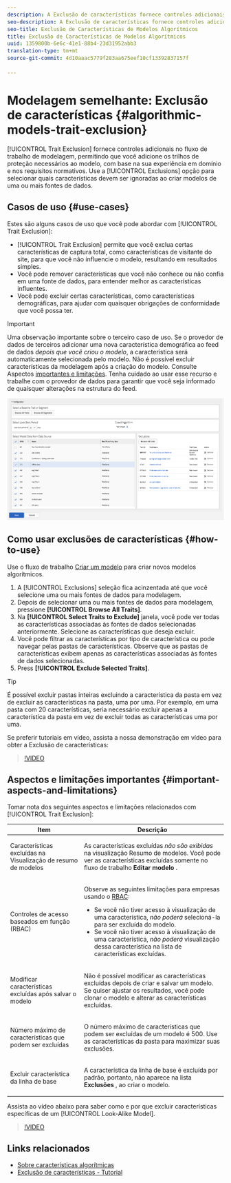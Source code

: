 ```yaml
---
description: A Exclusão de características fornece controles adicionais no fluxo de trabalho de modelagem, permitindo que você adicione os trilhos de proteção necessários ao modelo, com base na sua experiência em domínio e nos requisitos normativos. Use a opção Exclusões para selecionar quais características devem ser ignoradas ao criar modelos de uma ou mais fontes de dados.
seo-description: A Exclusão de características fornece controles adicionais no fluxo de trabalho de modelagem, permitindo que você adicione os trilhos de proteção necessários ao modelo, com base na sua experiência em domínio e nos requisitos normativos. Use a opção Exclusões para selecionar quais características devem ser ignoradas ao criar modelos de uma ou mais fontes de dados.
seo-title: Exclusão de Características de Modelos Algorítmicos
title: Exclusão de Características de Modelos Algorítmicos
uuid: 1359800b-6e6c-41e1-88b4-23d31952abb3
translation-type: tm+mt
source-git-commit: 4d10aaac5779f283aa675eef10cf13392837157f

---
```



# Modelagem semelhante: Exclusão de características {#algorithmic-models-trait-exclusion}

[!UICONTROL Trait Exclusion] fornece controles adicionais no fluxo de trabalho de modelagem, permitindo que você adicione os trilhos de proteção necessários ao modelo, com base na sua experiência em domínio e nos requisitos normativos. Use a [!UICONTROL Exclusions] opção para selecionar quais características devem ser ignoradas ao criar modelos de uma ou mais fontes de dados.

## Casos de uso {#use-cases}

Estes são alguns casos de uso que você pode abordar com [!UICONTROL Trait Exclusion]:

* [!UICONTROL Trait Exclusion] permite que você exclua certas características de captura total, como características de visitante do site, para que você não influencie o modelo, resultando em resultados simples.
* Você pode remover características que você não conhece ou não confia em uma fonte de dados, para entender melhor as características influentes.
* Você pode excluir certas características, como características demográficas, para ajudar com quaisquer obrigações de conformidade que você possa ter.

>[!IMPORTANT]
>
>Uma observação importante sobre o terceiro caso de uso. Se o provedor de dados de terceiros adicionar uma nova característica demográfica ao feed de dados *depois que você criou o modelo*, a característica será automaticamente selecionada pelo modelo. Não é possível excluir características da modelagem após a criação do modelo. Consulte Aspectos [importantes e limitações](../../features/algorithmic-models/trait-exclusion-algo-models.md#important-aspects-and-limitations). Tenha cuidado ao usar esse recurso e trabalhe com o provedor de dados para garantir que você seja informado de quaisquer alterações na estrutura do feed.

![](assets/lam_exclude_traits.png)

## Como usar exclusões de características {#how-to-use}

Use o fluxo de trabalho [Criar um modelo](../../features/algorithmic-models/create-model.md#build-model) para criar novos modelos algorítmicos.

1. A [!UICONTROL Exclusions] seleção fica acinzentada até que você selecione uma ou mais fontes de dados para modelagem.
2. Depois de selecionar uma ou mais fontes de dados para modelagem, pressione **[!UICONTROL Browse All Traits]**.
3. Na **[!UICONTROL Select Traits to Exclude]** janela, você pode ver todas as características associadas às fontes de dados selecionadas anteriormente. Selecione as características que deseja excluir.
4. Você pode filtrar as características por tipo de característica ou pode navegar pelas pastas de características. Observe que as pastas de características exibem apenas as características associadas às fontes de dados selecionadas.
5. Press **[!UICONTROL Exclude Selected Traits]**.

>[!TIP]
>
>É possível excluir pastas inteiras excluindo a característica da pasta em vez de excluir as características na pasta, uma por uma. Por exemplo, em uma pasta com 20 características, seria necessário excluir apenas a característica da pasta em vez de excluir todas as características uma por uma.

Se preferir tutoriais em vídeo, assista a nossa demonstração em vídeo para obter a Exclusão de características:

>[!VIDEO](https://video.tv.adobe.com/v/25569/?quality=12)

## Aspectos e limitações importantes {#important-aspects-and-limitations}

Tomar nota dos seguintes aspectos e limitações relacionados com [!UICONTROL Trait Exclusion]:

<table id="table_BA5C3545BC9E4717BD567B00C803AA53"> 
 <thead> 
  <tr> 
   <th colname="col1" class="entry"> Item </th> 
   <th colname="col2" class="entry"> Descrição </th>
  </tr> 
 </thead>
 <tbody> 
  <tr> 
   <td colname="col1"> <p>Características excluídas na Visualização de resumo de modelos </p> </td>
   <td colname="col2"> <p>As características excluídas <i>não são exibidas</i> na visualização Resumo de modelos. Você pode ver as características excluídas somente no fluxo de trabalho <b><span class="uicontrol"> Editar modelo</span></b> . </p> </td>
  </tr> 
  <tr> 
   <td colname="col1"> <p>Controles de acesso baseados em função (RBAC) </p> </td>
   <td colname="col2"> <p>Observe as seguintes limitações para empresas usando o <a href="../../features/administration/administration-overview.md#administration"> RBAC</a>: </p> <p>
     <ul id="ul_38A4056C235B428C822EA4A353893786"> 
      <li id="li_2624FB35581F4807B8530910D63FFDBF">Se você não tiver acesso à visualização de uma característica, <i>não poderá</i> selecioná-la para ser excluída do modelo. </li>
      <li id="li_3FD7A12AAAA8462EA84A760C05F20379">Se você não tiver acesso à visualização de uma característica, <i>não poderá</i> visualização dessa característica na lista de características excluídas. </li>
     </ul> </p> </td>
  </tr> 
  <tr> 
   <td colname="col1"> <p>Modificar características excluídas após salvar o modelo </p> </td>
   <td colname="col2"> <p>Não é possível modificar as características excluídas depois de criar e salvar um modelo. Se quiser ajustar os resultados, você pode clonar o modelo e alterar as características excluídas. </p> </td>
  </tr> 
  <tr> 
   <td colname="col1"> <p>Número máximo de características que podem ser excluídas </p> </td>
   <td colname="col2"> <p>O número máximo de características que podem ser excluídas de um modelo é 500. Use as características da pasta para maximizar suas exclusões. </p> </td>
  </tr> 
  <tr> 
   <td colname="col1"> <p>Excluir característica da linha de base </p> </td>
   <td colname="col2"> <p>A característica da linha de base é excluída por padrão, portanto, não aparece na lista <b><span class="uicontrol"> Exclusões</span></b> , ao criar o modelo. </p> </td>
  </tr>
 </tbody>
</table>

Assista ao vídeo abaixo para saber como e por que excluir características específicas de um [!UICONTROL Look-Alike Model].

>[!VIDEO](https://video.tv.adobe.com/v/25569/)

## Links relacionados

* [Sobre características algorítmicas](/help/using/features/algorithmic-models/understanding-models.md)
* [Exclusão de características - Tutorial](https://helpx.adobe.com/audience-manager/kt/using/excluding-traits-look-alike-model-feature-video-use.html)